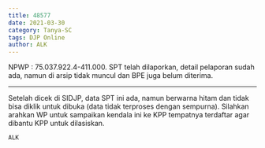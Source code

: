 ```yaml
---
title: 48577
date: 2021-03-30
category: Tanya-SC
tags: DJP Online
author: ALK
---
```


NPWP : 75.037.922.4-411.000. SPT telah dilaporkan, detail pelaporan sudah ada, namun di arsip tidak muncul dan BPE juga belum diterima.

---

Setelah dicek di SIDJP, data SPT ini ada, namun berwarna hitam dan tidak bisa diklik untuk dibuka (data tidak terproses dengan sempurna). Silahkan arahkan WP untuk sampaikan kendala ini ke KPP tempatnya terdaftar agar dibantu KPP untuk dilasiskan.

`ALK`
